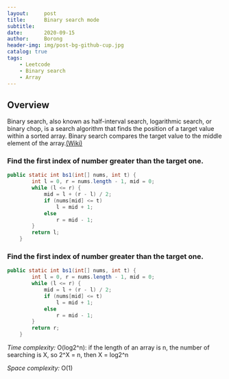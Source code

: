 ```yaml
---
layout:     post
title:      Binary search mode
subtitle:   
date:       2020-09-15
author:     Borong
header-img: img/post-bg-github-cup.jpg
catalog: true
tags:
    - Leetcode
    - Binary search
    - Array
---
```



## Overview

Binary search, also known as half-interval search, logarithmic search, or binary chop, is a search algorithm that finds the position of a target value within a sorted array. Binary search compares the target value to the middle element of the array.[(Wiki)](https://en.wikipedia.org/wiki/Binary_search_algorithm)

### Find the first index of number greater than the target one.

```java
public static int bs1(int[] nums, int t) {
        int l = 0, r = nums.length - 1, mid = 0;
        while (l <= r) {
            mid = l + (r - l) / 2;
            if (nums[mid] <= t)
                l = mid + 1;
            else
                r = mid - 1;
        }
        return l;
    }
```

### Find the first index of number greater than the target one.

```java
public static int bs1(int[] nums, int t) {
        int l = 0, r = nums.length - 1, mid = 0;
        while (l <= r) {
            mid = l + (r - l) / 2;
            if (nums[mid] <= t)
                l = mid + 1;
            else
                r = mid - 1;
        }
        return r;
    }
```
*Time complexity:* O(log2^n): if the length of an array is n, the number of searching is X, so 2^X = n, then X = log2^n

*Space complexity:* O(1)